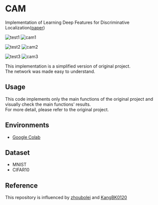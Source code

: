 # CAM

Implementation of Learning Deep Features for Discriminative Localization([paper](https://arxiv.org/pdf/1512.04150.pdf))

![test1](https://user-images.githubusercontent.com/25279765/36484699-7928832c-175d-11e8-9c8c-ac166404ce64.jpg) ![cam1](https://user-images.githubusercontent.com/25279765/36484700-7958af98-175d-11e8-80ce-7d8a6239308c.jpg)

![test2](https://user-images.githubusercontent.com/25279765/36484702-7b559ef0-175d-11e8-9359-4727cd4cadd9.jpg) ![cam2](https://user-images.githubusercontent.com/25279765/36484704-7b88e27e-175d-11e8-8032-95654cb1e051.jpg)

![test3](https://user-images.githubusercontent.com/25279765/36484707-7cda1332-175d-11e8-82a0-711c86a6a454.jpg) ![cam3](https://user-images.githubusercontent.com/25279765/36484708-7d05851c-175d-11e8-8141-ff4e23958c44.jpg)

This implementation is a simplified version of original project.  
The network was made easy to understand.


## Usage
This code implements only the main functions of the original project and visually check the main functions' results.     
For more detail, please refer to the original project.


## Environments
- [Google Colab](https://colab.research.google.com/notebooks/welcome.ipynb?hl=ja)


## Dataset
- MNIST
- CIFAR10


## Reference

This repository is influenced by [zhoubolei](https://github.com/metalbubble/CAM) and [KangBK0120](https://github.com/KangBK0120/CAM)
